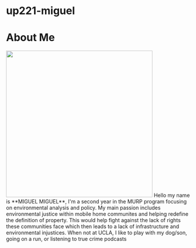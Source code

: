 # up221-miguel
# About Me
<img src="https://user-images.githubusercontent.com/122302678/212519580-09a45621-b821-44e8-bab6-25359b2b4390.jpeg" width="400">
Hello my name is **MIGUEL MIGUEL**, I'm a second year in the MURP program focusing on environmental analysis and policy. My main passion includes environmental justice within mobile home communites and helping redefine the definition of property. This would help fight against the lack of rights these communities face which then leads to a lack of infrastructure and environmental injustices. When not at UCLA, I like to play with my dog/son, going on a run, or listening to true crime podcasts
